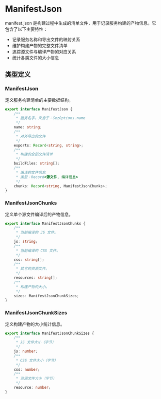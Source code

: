 # ManifestJson

manifest.json 是构建过程中生成的清单文件，用于记录服务构建的产物信息。它包含了以下主要特性：

- 记录服务名称和导出文件的映射关系
- 维护构建产物的完整文件清单
- 追踪源文件与编译产物的对应关系
- 统计各类文件的大小信息

## 类型定义

### ManifestJson

定义服务构建清单的主要数据结构。

```typescript
export interface ManifestJson {
    /**
     * 服务名字，来自于：GezOptions.name
     */
    name: string;
    /**
     * 对外导出的文件
     */
    exports: Record<string, string>;
    /**
     * 构建的全部文件清单
     */
    buildFiles: string[];
    /**
     * 编译的文件信息
     * 类型：Record<源文件, 编译信息>
     */
    chunks: Record<string, ManifestJsonChunks>;
}
```

### ManifestJsonChunks

定义单个源文件编译后的产物信息。

```typescript
export interface ManifestJsonChunks {
    /**
     * 当前编译的 JS 文件。
     */
    js: string;
    /**
     * 当前编译的 CSS 文件。
     */
    css: string[];
    /**
     * 其它的资源文件。
     */
    resources: string[];
    /**
     * 构建产物的大小。
     */
    sizes: ManifestJsonChunkSizes;
}
```

### ManifestJsonChunkSizes

定义构建产物的大小统计信息。

```typescript
export interface ManifestJsonChunkSizes {
    /**
     * JS 文件大小（字节）
     */
    js: number;
    /**
     * CSS 文件大小（字节）
     */
    css: number;
    /**
     * 资源文件大小（字节）
     */
    resource: number;
}
```